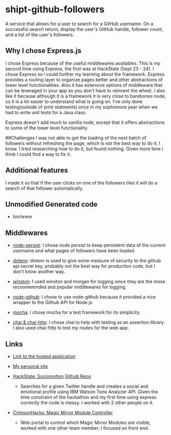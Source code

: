 # shipt-github-followers
A service that allows for a user to search for a GitHub username. On a successful search return, display the user's GitHub handle, follower count, and a list of the user's followers.

## Why I chose Express.js
I chose Express because of the useful middlewares availables. This is my second time using Express, the first was at HackState (Sept 23 - 24). I chose Express so i could further my learning about the framework. Express provides a routing layer to organize pages better and other abstractions of lower level functionalities. Also it has extensive options of middleware that can be leveraged in your app so you don't have to reinvent the wheel. I also like it because although it is a framework it is very close to barebones node, so it is a lot easier to understand what is going on. I've only done testing(outside of print statments) once in my sophomore year when we had to write unit tests for a Java class.

Express doesn't add much to vanilla node, except that it offers abstractions to some of the lower level functionality.

##Challenges
I was not able to get the loading of the next batch of followers without refreshing the page, which is not the best way to do it, I know. I tried researching how to do it, but found nothing. Given more time I think I could find a way to fix it.

## Additional features
I made it so that if the user clicks on one of the followers tiles it will do a search of that follower automatically.

## Unmodified Generated code
- bin/www

## Middlewares
- [node-persist](https://github.com/simonlast/node-persist): I chose node persist to keep persistent data of the current username and what pages of followers have been loaded.

- [dotenv](): dotenv is used to give some measure of security to the github api secret key, probably not the best way for production code, but I don't know another way.

- [winston](https://github.com/winstonjs/winston): I used winston and morgan for logging since they are the mose recoomemnded and popular middlewares for logging.

- [node-github](https://github.com/mikedeboer/node-github): I chose to use node-github because it provided a nice wrapper to the Github API for Node.js

- [mocha](https://mochajs.org/): I chose mocha for a test framework for its simplicity.

- [chai & chai-http](http://chaijs.com/): I chose chai to help with testing as an assertion library. I also used chai-http to test my routes for the web app.

## Links

- [Link to the hosted application](https://shiptgithubfollowers.herokuapp.com/)

- [My personal site](http://joeymurphy.me)

- [HackState: Sociomotion](sociomotion.tech) [Github Repo](https://github.com/jmurp7385/sociomotion)
    + Searches for a given Twitter handle and creates a social and emotional profile using IBM Watson Tone Analyzer API. Given the time constraint of the hackathon and my first time using express correctly the code is messy. I worked with 2 other people on it.

- [CrimsonHacks: Magic Mirror Module Controller](https://github.com/jmurp7385/MMM-HTML-Controller)
    + Web portal to control which Magic Mirror Modules are visible, worked with one other team member. I focused on front end.
